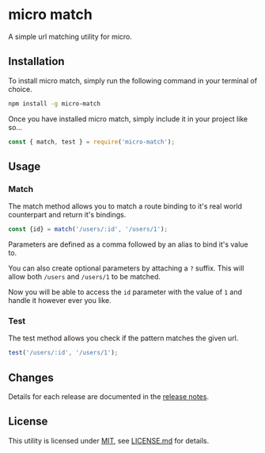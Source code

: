 # micro match

A simple url matching utility for micro.

## Installation

To install micro match, simply run the following command in your terminal of choice.

```bash
npm install -g micro-match
```

Once you have installed micro match, simply include it in your project like so...

```javascript
const { match, test } = require('micro-match');
```

## Usage

### Match

The match method allows you to match a route binding to it's real world counterpart and return it's bindings.

```javascript
const {id} = match('/users/:id', '/users/1');
```
Parameters are defined as a comma followed by an alias to bind it's value to.

You can also create optional parameters by attaching a `?` suffix. This will allow both `/users` and `/users/1` to be matched.

Now you will be able to access the `id` parameter with the value of `1` and handle it however ever you like.

### Test

The test method allows you check if the pattern matches the given url.

```javascript
test('/users/:id', '/users/1');
```

## Changes

Details for each release are documented in the [release notes](CHANGELOG.md).

## License

This utility is licensed under [MIT](http://opensource.org/licenses/mit), see [LICENSE.md](LICENSE.md) for details.